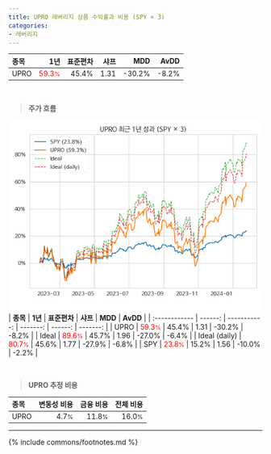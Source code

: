 ```yaml
---
title: UPRO 레버리지 상품 수익률과 비용 (SPY × 3)
categories:
- 레버리지
---
```


| **종목** | **1년** | **표준편차** | **샤프** | **MDD** | **AvDD** |
| :------------ | ------: | -----------: | -------: | ------: | -------: |
| UPRO | <span style="color: red">59.3<small>%</small></span> | 45.4% | 1.31 | -30.2% | -8.2% |

<!-- more -->

<br>

> **주가 흐름**<a id="price"></a>

![UPRO](/lev/images/upro.png)
| **종목** | **1년** | **표준편차** | **샤프** | **MDD** | **AvDD** |
| :------------ | ------: | -----------: | -------: | ------: | -------: |
| UPRO | <span style="color: red">59.3<small>%</small></span> | 45.4% | 1.31 | -30.2% | -8.2% |
| Ideal | <span style="color: red">89.6<small>%</small></span> | 45.7% | 1.96 | -27.0% | -6.4% |
| Ideal (daily) | <span style="color: red">80.7<small>%</small></span> | 45.6% | 1.77 | -27.9% | -6.8% |
| SPY | <span style="color: red">23.8<small>%</small></span> | 15.2% | 1.56 | -10.0% | -2.2% |

<br>

> **UPRO 추정 비용**<a id="expense"></a>

| **종목** | **변동성 비용** | **금융 비용** | **전체 비용** |
| :------------ | ------: | -----------: | -------: |
| UPRO | 4.7<small>%</small> | 11.8<small>%</small> | 16.0<small>%</small> |

---
{% include commons/footnotes.md %}